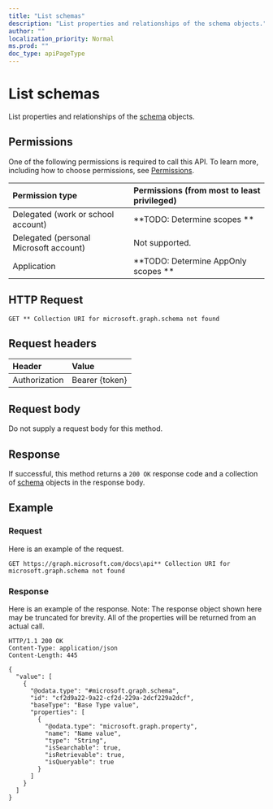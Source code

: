 ```yaml
---
title: "List schemas"
description: "List properties and relationships of the schema objects."
author: ""
localization_priority: Normal
ms.prod: ""
doc_type: apiPageType
---
```


# List schemas

List properties and relationships of the [schema](../resources/schema.md) objects.

## Permissions
One of the following permissions is required to call this API. To learn more, including how to choose permissions, see [Permissions](/concepts/permissions-reference.md).

|Permission type|Permissions (from most to least privileged)|
|:---|:---|
|Delegated (work or school account)|**TODO: Determine scopes **|
|Delegated (personal Microsoft account)|Not supported.|
|Application|**TODO: Determine AppOnly scopes **|

## HTTP Request
<!-- {
  "blockType": "ignored"
}
-->
``` http
GET ** Collection URI for microsoft.graph.schema not found
```

## Request headers
|Header|Value|
|:---|:---|
|Authorization|Bearer {token}|

## Request body
Do not supply a request body for this method.

## Response
If successful, this method returns a `200 OK` response code and a collection of [schema](../resources/schema.md) objects in the response body.

## Example

### Request
Here is an example of the request.
<!-- {
  "blockType": "request",
  "name": "get_schema"
}
-->
``` http
GET https://graph.microsoft.com/docs\api** Collection URI for microsoft.graph.schema not found
```

### Response
Here is an example of the response. Note: The response object shown here may be truncated for brevity. All of the properties will be returned from an actual call.
<!-- {
  "blockType": "response",
  "truncated": true,
  "@odata.type": "collection(microsoft.graph.schema)"
}
-->
``` http
HTTP/1.1 200 OK
Content-Type: application/json
Content-Length: 445

{
  "value": [
    {
      "@odata.type": "#microsoft.graph.schema",
      "id": "cf2d9a22-9a22-cf2d-229a-2dcf229a2dcf",
      "baseType": "Base Type value",
      "properties": [
        {
          "@odata.type": "microsoft.graph.property",
          "name": "Name value",
          "type": "String",
          "isSearchable": true,
          "isRetrievable": true,
          "isQueryable": true
        }
      ]
    }
  ]
}
```

